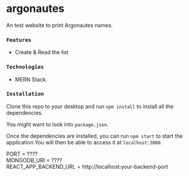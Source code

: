 # argonautes

An test website to print Argonautes names.

### `Features`

- Create & Read the list

### `Technologies`

- MERN Stack.

### `Installation`

Clone this repo to your desktop and run `npm install` to install all the dependencies.<br />

You might want to look into `package.json`.<br />

Once the dependencies are installed, you can run `npm start` to start the application.You will then be able to access it at `localhost:3000`.<br />

PORT = ????<br />
MONGODB_URI = ????<br />
REACT_APP_BACKEND_URL = http://localhost:your-backend-port<br />
